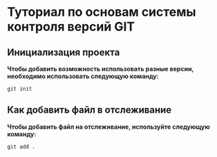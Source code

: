 # Туториал по основам системы контроля версий GIT


## Инициализация проекта
**Чтобы добавить возможность использовать разные версии, необходимо использовать следующую команду:**

```fix
git init
```


## Как добавить файл в отслеживание 
**Чтобы добавить файл на отслеживание, используйте следующую команду:**

```
git add .
```

